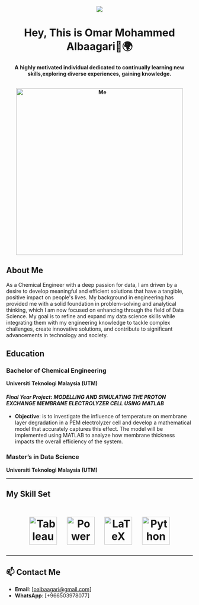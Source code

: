 
<div align="center">
<img src="https://komarev.com/ghpvc/?username=Albaagari10&&style=flat-square" align="center" />
</div> 

<h1 align="center"> Hey, This is Omar Mohammed Albaagari👋🌍</h1>

<h4 align="center">A highly motivated individual dedicated to continually learning new skills,exploring diverse experiences, gaining knowledge.<br>
<br>  
<p align="center">
  <img src="https://github.com/drshahizan/research-design/blob/main/profile/batch2/Albaagari10/Image%201.jpeg" alt="Me" width= "450" height="450" />
</p>


## About Me

As a Chemical Engineer with a deep passion for data, I am driven by a desire to develop meaningful and efficient solutions that have a tangible, positive impact on people's lives. My background in engineering has provided me with a solid foundation in problem-solving and analytical thinking, which I am now focused on enhancing through the field of Data Science. My goal is to refine and expand my data science skills while integrating them with my engineering knowledge to tackle complex challenges, create innovative solutions, and contribute to significant advancements in technology and society.

## Education 
### **Bachelor of Chemical Engineering**  
**Universiti Teknologi Malaysia (UTM)**  
#### *Final Year Project: MODELLING AND SIMULATING THE PROTON EXCHANGE MEMBRANE ELECTROLYZER CELL USING MATLAB* 
- **Objective**: is to investigate the influence of temperature on membrane layer degradation in a PEM electrolyzer cell and develop a mathematical model that accurately captures this effect. The model will be implemented using MATLAB to analyze how membrane thickness impacts the overall efficiency of the system.

### **Master’s in Data Science**  
**Universiti Teknologi Malaysia (UTM)**

---
## My Skill Set  
  <h1 align="center">
<a href="https://www.tableau.com/" target="_blank"><img style="margin: 10px" src="https://profilinator.rishav.dev/skills-assets/tableau.svg" alt="Tableau" height="75" /></a>  <a href="https://powerbi.microsoft.com/en-us/" target="_blank"><img style="margin: 10px" src="https://profilinator.rishav.dev/skills-assets/powerbi.png" alt="Power Bi" height="75" /></a>  <a href="https://www.latex-project.org/" target="_blank"><img style="margin: 10px" src="https://profilinator.rishav.dev/skills-assets/latex.png" alt="LaTeX" height="75" /></a>  <a href="https://www.python.org/" target="_blank"><img style="margin: 10px" src="https://profilinator.rishav.dev/skills-assets/python-original.svg" alt="Python" height="75" /></a>  </h1>

---

 ## 📫 Contact Me

- **Email**: [oalbaagari@gmail.com]
- **WhatsApp**: [+966503978077]
  
